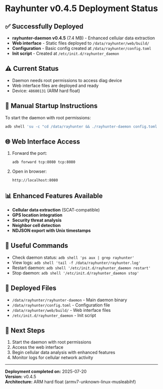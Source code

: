 # Rayhunter v0.4.5 Deployment Status

## ✅ Successfully Deployed

- **rayhunter-daemon v0.4.5** (7.4 MB) - Enhanced cellular data extraction
- **Web interface** - Static files deployed to `/data/rayhunter/web/build/`
- **Configuration** - Basic config created at `/data/rayhunter/config.toml`
- **Init script** - Created at `/etc/init.d/rayhunter_daemon`

## ⚠️ Current Status

- Daemon needs root permissions to access diag device
- Web interface files are deployed and ready
- Device: `48600131` (ARM hard float)

## 🚀 Manual Startup Instructions

To start the daemon with root permissions:

```bash
adb shell 'su -c "cd /data/rayhunter && ./rayhunter-daemon config.toml &"'
```

## 🌐 Web Interface Access

1. Forward the port:
   ```bash
   adb forward tcp:8080 tcp:8080
   ```

2. Open in browser:
   ```
   http://localhost:8080
   ```

## 📊 Enhanced Features Available

- **Cellular data extraction** (SCAT-compatible)
- **GPS location integration**
- **Security threat analysis**
- **Neighbor cell detection**
- **NDJSON export with Unix timestamps**

## 🔧 Useful Commands

- Check daemon status: `adb shell 'ps aux | grep rayhunter'`
- View logs: `adb shell 'tail -f /data/rayhunter/rayhunter.log'`
- Restart daemon: `adb shell '/etc/init.d/rayhunter_daemon restart'`
- Stop daemon: `adb shell '/etc/init.d/rayhunter_daemon stop'`

## 📁 Deployed Files

- `/data/rayhunter/rayhunter-daemon` - Main daemon binary
- `/data/rayhunter/config.toml` - Configuration file
- `/data/rayhunter/web/build/` - Web interface files
- `/etc/init.d/rayhunter_daemon` - Init script

## 🎯 Next Steps

1. Start the daemon with root permissions
2. Access the web interface
3. Begin cellular data analysis with enhanced features
4. Monitor logs for cellular network activity

---

**Deployment completed on:** 2025-07-20  
**Version:** v0.4.5  
**Architecture:** ARM hard float (armv7-unknown-linux-musleabihf) 